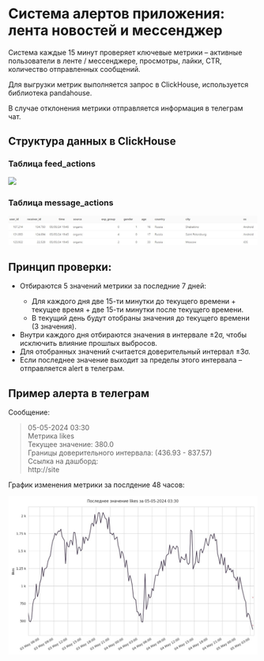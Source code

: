 <h1>Система алертов приложения: лента новостей и мессенджер</h1>

<p>Система каждые 15 минут проверяет ключевые метрики – активные пользователи в ленте / мессенджере, просмотры, лайки, CTR, количество отправленных сообщений.</p>
<p>Для выгрузки метрик выполняется запрос в ClickHouse, используется библиотека pandahouse.</p>
<p>В случае отклонения метрики отправляется информация в телеграм чат.</p>
<h2>Структура данных в ClickHouse</h2>
<h3>Таблица feed_actions</h3>
<img src="feed">
<h3>Таблица message_actions</h3>
<img src="message.jpg">
<h2>Принцип проверки:</h2>
<ul>
  <li>Отбираются 5 значений метрики за последние 7 дней:</li>
  <ul>
    <li>Для каждого дня две 15-ти минутки до текущего времени + текущее время + две 15-ти минутки после текущего времени.</li>
    <li>В текущий день будут отобраны значения до текущего времени (3 значения).</li>
  </ul>
  <li>Внутри каждого дня отбираются значения в интервале ±2σ, чтобы исключить влияние прошлых выбросов.</li>
  <li>Для отобранных значений считается доверительный интервал ±3σ.</li>
  <li>Если последнее значение выходит за пределы этого интервала – отправляется alert в телеграм.</li>
</ul>
<h2>Пример алерта в телеграм</h2>
<p>Сообщение:</p>
<blockquote>
  <p>
  05-05-2024 03:30
  <br>
  Метрика likes
  <br>
  Текущее значение: 380.0
  <br>
  Границы доверительного интервала: (436.93 - 837.57)
  <br>
  Ссылка на дашборд:
  <br>
  http://site
  </p>
</blockquote>
<p>График изменения метрики за послдение 48 часов:</p>
<img src="plot_example.jpeg">
